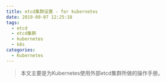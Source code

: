 ```yaml
---
title: etcd集群设置 - for kubernetes
date: 2019-09-07 12:25:18
tags:
  - etcd
  - etcd集群
  - kubernetes
  - k8s
categories:
  - Kubernetes
---
```


> 本文主要是为Kubernetes使用外部etcd集群所做的操作手册。

